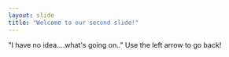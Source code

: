 ```yaml
---
layout: slide
title: "Welcome to our second slide!"
---
```

"I have no idea....what's going on.."
Use the left arrow to go back!
